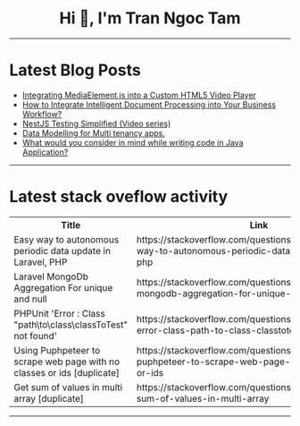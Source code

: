 <h1 align="center">Hi 👋, I'm Tran Ngoc Tam</h1>

---

# Latest Blog Posts 
<!-- BLOG-POST-LIST:START -->
- [Integrating MediaElement.js into a Custom HTML5 Video Player](https://dev.to/sh20raj/integrating-mediaelementjs-into-a-custom-html5-video-player-390p)
- [How to Integrate Intelligent Document Processing into Your Business Workflow?](https://dev.to/lokeshjoshi/how-to-integrate-intelligent-document-processing-into-your-business-workflow-3b8d)
- [NestJS Testing Simplified &lpar;Video series&rpar;](https://dev.to/tkssharma/nestjs-testing-simplified-video-series-54e9)
- [Data Modelling for Multi tenancy apps.](https://dev.to/brightonmboya/data-modelling-for-multi-tenancy-apps-hob)
- [What would you consider in mind while writing code in Java Application?](https://dev.to/farheen_sk/what-would-you-consider-in-mind-while-writing-code-in-java-application-ge7)
<!-- BLOG-POST-LIST:END -->

---

# Latest stack oveflow activity
<table>
  <tr><th>Title</th><th>Link</th></tr>
  <!-- STACKOVERFLOW:START --><tr><td>Easy way to autonomous periodic data update in Laravel, PHP</td><td>https://stackoverflow.com/questions/78797124/easy-way-to-autonomous-periodic-data-update-in-laravel-php</td></tr><tr><td>Laravel MongoDb Aggregation For unique and null</td><td>https://stackoverflow.com/questions/78797118/laravel-mongodb-aggregation-for-unique-and-null</td></tr><tr><td>PHPUnit &#39;Error : Class &quot;path\to\class\classToTest&quot; not found&#39;</td><td>https://stackoverflow.com/questions/78797069/phpunit-error-class-path-to-class-classtotest-not-found</td></tr><tr><td>Using Puphpeteer to scrape web page with no classes or ids [duplicate]</td><td>https://stackoverflow.com/questions/78796912/using-puphpeteer-to-scrape-web-page-with-no-classes-or-ids</td></tr><tr><td>Get sum of values in multi array [duplicate]</td><td>https://stackoverflow.com/questions/78796848/get-sum-of-values-in-multi-array</td></tr><!-- STACKOVERFLOW:END -->
</table>

---


